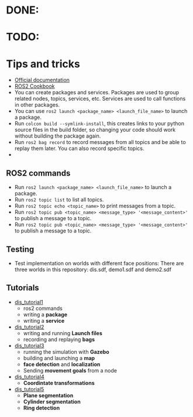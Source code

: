 # DONE:


# TODO:




# Tips and tricks
- [Official documentation](https://docs.ros.org/en/humble/index.html)
- [ROS2 Cookbook](https://github.com/mikeferguson/ros2_cookbook)
- You can create packages and services. Packages are used to group related nodes, topics, services, etc. Services are used to call functions in other packages.
- You can use `ros2 launch <package_name> <launch_file_name>` to launch a package.
- Run `colcon build --symlink-install`, this creates links to your python source files in the build folder, so changing your code should work without building the package again.
- Run `ros2 bag record` to record messages from all topics and be able to replay them later. You can also record specific topics.
- 


## ROS2 commands
- Run `ros2 launch <package_name> <launch_file_name>` to launch a package.
- Run `ros2 topic list` to list all topics.
- Run `ros2 topic echo <topic_name>` to print messages from a topic.
- Run `ros2 topic pub <topic_name> <message_type> '<message_content>'` to publish a message to a topic.
- Run `ros2 topic pub <topic_name> <message_type> '<message_content>'` to publish a message to a topic.


## Testing
- Test implementation on worlds with different face positions: There are three worlds in this repository: dis.sdf, demo1.sdf and demo2.sdf

## Tutorials
- [dis_tutorial1](https://github.com/vicoslab/dis_tutorial1)
  - ros2 commands
  - writing a **package**
  - writing a **service**
- [dis_tutorial2](https://github.com/vicoslab/dis_tutorial2)
  - writing and running **Launch files**
  - recording and replaying **bags**
- [dis_tutorial3](https://github.com/vicoslab/dis_tutorial3)
  - running the simulation with **Gazebo**
  - building and launching a **map**
  - **face detection** and **localization**
  - Sending **movement goals** from a node
- [dis_tutorial4](https://github.com/vicoslab/dis_tutorial4)
  - **Coordintate transformations**
- [dis_tutorial5](https://github.com/vicoslab/dis_tutorial5)
  - **Plane segmentation**
  - **Cylinder segmentation**
  - **Ring detection**